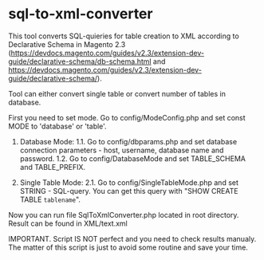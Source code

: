 # sql-to-xml-converter
This tool converts SQL-quieries for table creation to XML according to Declarative Schema in Magento 2.3 (https://devdocs.magento.com/guides/v2.3/extension-dev-guide/declarative-schema/db-schema.html and https://devdocs.magento.com/guides/v2.3/extension-dev-guide/declarative-schema/).

Tool can either convert single table or convert number of tables in database.

First you need to set mode. Go to config/ModeConfig.php and set const MODE to 'database' or 'table'.

1. Database Mode:
  1.1. Go to config/dbparams.php and set database connection parameters - host, username, database name and password.
  1.2. Go to config/DatabaseMode and set TABLE_SCHEMA and TABLE_PREFIX.
  
2. Single Table Mode:
  2.1. Go to config/SingleTableMode.php and set STRING - SQL-query. You can get this query with "SHOW CREATE TABLE `tablename`".
  
Now you can run file SqlToXmlConverter.php located in root directory.
Result can be found in XML/text.xml

IMPORTANT. Script IS NOT perfect and you need to check results manualy. The matter of this script is just to avoid some routine and save your time.
